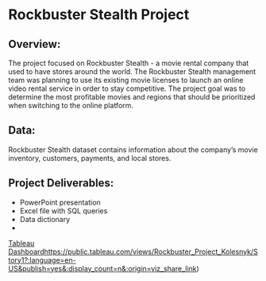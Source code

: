 # Rockbuster Stealth Project
## Overview:
The project focused on Rockbuster Stealth - a movie rental company that used to have stores around the world. 
The Rockbuster Stealth management team was planning to use its existing movie licenses to launch an online video rental service in order to stay competitive. The project goal was to determine the most profitable movies and regions that should be prioritized when switching to the online platform.

## Data:
Rockbuster Stealth dataset contains information about the company’s movie inventory, customers, payments, and local stores.

## Project Deliverables:
- PowerPoint presentation
- Excel file with SQL queries
- Data dictionary
- 
[Tableau Dashboard](https://public.tableau.com/views/Rockbuster_Project_Kolesnyk/Story1?:language=en-US&publish=yes&:display_count=n&:origin=viz_share_link)https://public.tableau.com/views/Rockbuster_Project_Kolesnyk/Story1?:language=en-US&publish=yes&:display_count=n&:origin=viz_share_link)
